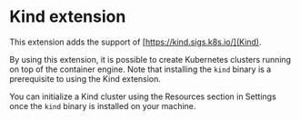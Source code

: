 # Kind extension

This extension adds the support of [https://kind.sigs.k8s.io/](Kind).

By using this extension, it is possible to create Kubernetes clusters
running on top of the container engine. Note that installing the `kind`
binary is a prerequisite to using the Kind extension.

You can initialize a Kind cluster using the Resources section in Settings
once the `kind` binary is installed on your machine.

